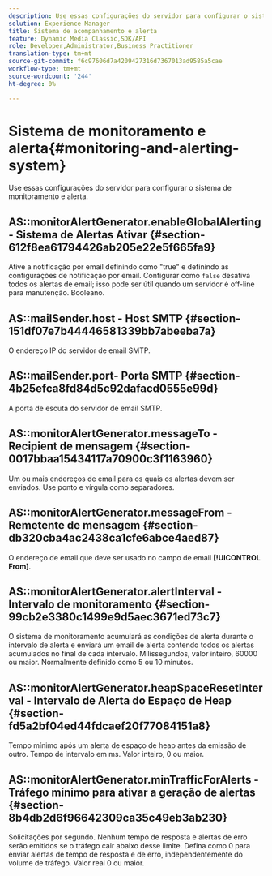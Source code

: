 ```yaml
---
description: Use essas configurações do servidor para configurar o sistema de monitoramento e alerta.
solution: Experience Manager
title: Sistema de acompanhamento e alerta
feature: Dynamic Media Classic,SDK/API
role: Developer,Administrator,Business Practitioner
translation-type: tm+mt
source-git-commit: f6c97606d7a4209427316d7367013ad9585a5cae
workflow-type: tm+mt
source-wordcount: '244'
ht-degree: 0%

---
```



# Sistema de monitoramento e alerta{#monitoring-and-alerting-system}

Use essas configurações do servidor para configurar o sistema de monitoramento e alerta.

## AS::monitorAlertGenerator.enableGlobalAlerting - Sistema de Alertas Ativar {#section-612f8ea61794426ab205e22e5f665fa9}

Ative a notificação por email definindo como &quot;true&quot; e definindo as configurações de notificação por email. Configurar como `false` desativa todos os alertas de email; isso pode ser útil quando um servidor é off-line para manutenção. Booleano.

## AS::mailSender.host - Host SMTP {#section-151df07e7b44446581339bb7abeeba7a}

O endereço IP do servidor de email SMTP.

## AS::mailSender.port- Porta SMTP {#section-4b25efca8fd84d5c92dafacd0555e99d}

A porta de escuta do servidor de email SMTP.

## AS::monitorAlertGenerator.messageTo - Recipient de mensagem {#section-0017bbaa15434117a70900c3f1163960}

Um ou mais endereços de email para os quais os alertas devem ser enviados. Use ponto e vírgula como separadores.

## AS::monitorAlertGenerator.messageFrom - Remetente de mensagem {#section-db320cba4ac2438ca1cfe6abce4aed87}

O endereço de email que deve ser usado no campo de email **[!UICONTROL From]**.

## AS::monitorAlertGenerator.alertInterval - Intervalo de monitoramento {#section-99cb2e3380c1499e9d5aec3671ed73c7}

O sistema de monitoramento acumulará as condições de alerta durante o intervalo de alerta e enviará um email de alerta contendo todos os alertas acumulados no final de cada intervalo. Milissegundos, valor inteiro, 60000 ou maior. Normalmente definido como 5 ou 10 minutos.

## AS::monitorAlertGenerator.heapSpaceResetInterval - Intervalo de Alerta do Espaço de Heap {#section-fd5a2bf04ed44fdcaef20f77084151a8}

Tempo mínimo após um alerta de espaço de heap antes da emissão de outro. Tempo de intervalo em ms. Valor inteiro, 0 ou maior.

## AS::monitorAlertGenerator.minTrafficForAlerts - Tráfego mínimo para ativar a geração de alertas {#section-8b4db2d6f96642309ca35c49eb3ab230}

Solicitações por segundo. Nenhum tempo de resposta e alertas de erro serão emitidos se o tráfego cair abaixo desse limite. Defina como 0 para enviar alertas de tempo de resposta e de erro, independentemente do volume de tráfego. Valor real 0 ou maior.
